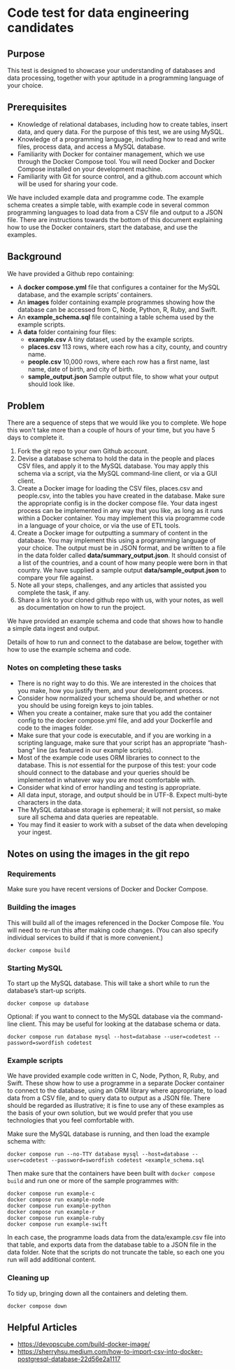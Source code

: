 # Code test for data engineering candidates

## Purpose

This test is designed to showcase your understanding of databases and data processing, together with your aptitude in a programming language of your choice.

## Prerequisites

- Knowledge of relational databases, including how to create tables, insert data, and query data. For the purpose of this test, we are using MySQL.
- Knowledge of a programming language, including how to read and write files, process data, and access a MySQL database.
- Familiarity with Docker for container management, which we use through the Docker Compose tool. You will need Docker and Docker Compose installed on your development machine.
- Familiarity with Git for source control, and a github.com account which will be used for sharing your code.

We have included example data and programme code. The example schema creates a simple table, with example code in several common programming languages to load data from a CSV file and output to a JSON file. There are instructions towards the bottom of this document explaining how to use the Docker containers, start the database, and use the examples.

## Background

We have provided a Github repo containing:

- A **docker compose.yml** file that configures a container for the MySQL database, and the example scripts’ containers.
- An **images** folder containing example programmes showing how the database can be accessed from C, Node, Python, R, Ruby, and Swift.
- An **example_schema.sql** file containing a table schema used by the example scripts.
- A **data** folder containing four files:
  - **example.csv** A tiny dataset, used by the example scripts.
  - **places.csv** 113 rows, where each row has a city, county, and country name.
  - **people.csv** 10,000 rows, where each row has a first name, last name, date of birth, and city of birth.
  - **sample_output.json** Sample output file, to show what your output should look like.

## Problem

There are a sequence of steps that we would like you to complete. We hope this won't take more than a couple of hours of your time, but you have 5 days to complete it.

1. Fork the git repo to your own Github account.
2. Devise a database schema to hold the data in the people and places CSV files, and apply it to the MySQL database. You may apply this schema via a script, via the MySQL command-line client, or via a GUI client.
3. Create a Docker image for loading the CSV files, places.csv and people.csv, into the tables you have created in the database. Make sure the appropriate config is in the docker compose file. Your data ingest process can be implemented in any way that you like, as long as it runs within a Docker container. You may implement this via programme code in a language of your choice, or via the use of ETL tools.
4. Create a Docker image for outputting a summary of content in the database. You may implement this using a programming language of your choice. The output must be in JSON format, and be written to a file in the data folder called **data/summary_output.json**. It should consist of a list of the countries, and a count of how many people were born in that country. We have supplied a sample output **data/sample_output.json** to compare your file against.
5. Note all your steps, challenges, and any articles that assisted you complete the task, if any.
6. Share a link to your cloned github repo with us, with your notes, as well as documentation on how to run the project.

We have provided an example schema and code that shows how to handle a simple data ingest and output.

Details of how to run and connect to the database are below, together with how to use the example schema and code.

### Notes on completing these tasks

- There is no right way to do this. We are interested in the choices that you make, how you justify them, and your development process.
- Consider how normalized your schema should be, and whether or not you should be using foreign keys to join tables.
- When you create a container, make sure that you add the container config to the docker compose.yml file, and add your Dockerfile and code to the images folder.
- Make sure that your code is executable, and if you are working in a scripting language, make sure that your script has an appropriate “hash-bang” line (as featured in our example scripts).
- Most of the example code uses ORM libraries to connect to the database. This is _not_ essential for the purpose of this test: your code should connect to the database and your queries should be implemented in whatever way you are most comfortable with.
- Consider what kind of error handling and testing is appropriate.
- All data input, storage, and output should be in UTF-8. Expect multi-byte characters in the data.
- The MySQL database storage is ephemeral; it will not persist, so make sure all schema and data queries are repeatable.
- You may find it easier to work with a subset of the data when developing your ingest.

## Notes on using the images in the git repo

### Requirements

Make sure you have recent versions of Docker and Docker Compose.

### Building the images

This will build all of the images referenced in the Docker Compose file. You will need to re-run this after making code changes. (You can also specify individual services to build if that is more convenient.)

```
docker compose build
```

### Starting MySQL

To start up the MySQL database. This will take a short while to run the database’s start-up scripts.

```
docker compose up database
```

Optional: if you want to connect to the MySQL database via the command-line client. This may be useful for looking at the database schema or data.

```
docker compose run database mysql --host=database --user=codetest --password=swordfish codetest
```

### Example scripts

We have provided example code written in C, Node, Python, R, Ruby, and Swift. These show how to use a programme in a separate Docker container to connect to the database, using an ORM library where appropriate, to load data from a CSV file, and to query data to output as a JSON file. There should be regarded as illustrative; it is fine to use any of these examples as the basis of your own solution, but we would prefer that you use technologies that you feel comfortable with.

Make sure the MySQL database is running, and then load the example schema with:

```
docker compose run --no-TTY database mysql --host=database --user=codetest --password=swordfish codetest <example_schema.sql
```

Then make sure that the containers have been built with `docker compose build` and run one or more of the sample programmes with:

```
docker compose run example-c
docker compose run example-node
docker compose run example-python
docker compose run example-r
docker compose run example-ruby
docker compose run example-swift
```

In each case, the programme loads data from the data/example.csv file into that table, and exports data from the database table to a JSON file in the data folder. Note that the scripts do not truncate the table, so each one you run will add additional content.

### Cleaning up

To tidy up, bringing down all the containers and deleting them.

```
docker compose down
```

## Helpful Articles
- https://devopscube.com/build-docker-image/
- https://sherryhsu.medium.com/how-to-import-csv-into-docker-postgresql-database-22d56e2a1117
